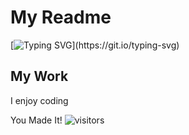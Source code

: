 # My Readme

[![Typing SVG](https://readme-typing-svg.herokuapp.com?color=%230FF700&center=true&vCenter=true&multiline=true&width=750&height=200&lines=Hello%2C+My+name+is+Mitchel+;+I++am+an+extroverted+introvert.;+I+really+enjoy+working+with+and+creating+automated+devices;I+do+alot+with+gaming+and+robotics%2C+it+comes+naturally+to+me.;I+am+currently+looking+for+a+coding+home.)](https://git.io/typing-svg)

## My Work 

I enjoy coding 

You Made It! ![visitors](https://visitor-badge.glitch.me/badge?page_id=MPowed.visitor-badge)
